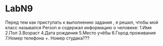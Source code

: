 # LabN9

Перед тем как приступать к выполнению задания , я решил, чтобы мой класс назывался Person и содержал информацию о человеке:
1.Имя
2.Пол
3.Возраст
4.Дата рождения
5.Место учёбы
6.Город проживания
7.Номер телефона
+. Номер студака???
